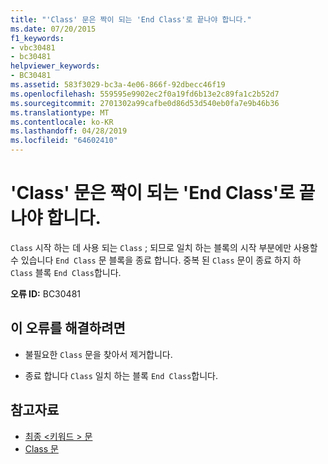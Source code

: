 ```yaml
---
title: "'Class' 문은 짝이 되는 'End Class'로 끝나야 합니다."
ms.date: 07/20/2015
f1_keywords:
- vbc30481
- bc30481
helpviewer_keywords:
- BC30481
ms.assetid: 583f3029-bc3a-4e06-866f-92dbecc46f19
ms.openlocfilehash: 559595e9902ec2f0a19fd6b13e2c89fa1c2b52d7
ms.sourcegitcommit: 2701302a99cafbe0d86d53d540eb0fa7e9b46b36
ms.translationtype: MT
ms.contentlocale: ko-KR
ms.lasthandoff: 04/28/2019
ms.locfileid: "64602410"
---
```

# <a name="class-statement-must-end-with-a-matching-end-class"></a>'Class' 문은 짝이 되는 'End Class'로 끝나야 합니다.
`Class` 시작 하는 데 사용 되는 `Class` ; 되므로 일치 하는 블록의 시작 부분에만 사용할 수 있습니다 `End Class` 문 블록을 종료 합니다. 중복 된 `Class` 문이 종료 하지 하 `Class` 블록 `End Class`합니다.  
  
 **오류 ID:** BC30481  
  
## <a name="to-correct-this-error"></a>이 오류를 해결하려면  
  
- 불필요한 `Class` 문을 찾아서 제거합니다.  
  
- 종료 합니다 `Class` 일치 하는 블록 `End Class`합니다.  
  
## <a name="see-also"></a>참고자료

- [최종 \<키워드 > 문](../../../visual-basic/language-reference/statements/end-keyword-statement.md)
- [Class 문](../../../visual-basic/language-reference/statements/class-statement.md)
